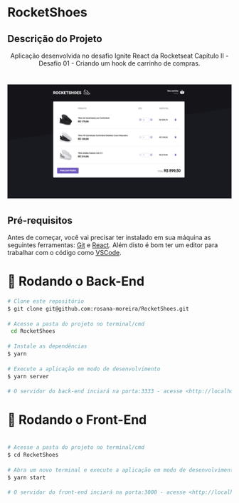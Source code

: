 # RocketShoes

<h2>Descrição do Projeto</h2>
<p align="center">
Aplicação desenvolvida no  desafio Ignite React da Rocketseat Capítulo II - Desafio 01 - Criando um hook de carrinho de compras.

</p>

<h1 align="center">
  <img alt="logo" title="#logo" src="./git/git.png" />
</h1>
<h2>Pré-requisitos</h2>

Antes de começar, você vai precisar ter instalado em sua máquina as seguintes ferramentas:
[Git](https://git-scm.com) e [React](https://pt-br.reactjs.org/).
Além disto é bom ter um editor para trabalhar com o código como [VSCode](https://code.visualstudio.com/).

# 🎲 Rodando o Back-End

```bash
# Clone este repositório
$ git clone git@github.com:rosana-moreira/RocketShoes.git

# Acesse a pasta do projeto no terminal/cmd
 cd RocketShoes

# Instale as dependências
$ yarn

# Execute a aplicação em modo de desenvolvimento
$ yarn server

# O servidor do back-end inciará na porta:3333 - acesse <http://localhost:3333>

```

# 🎲 Rodando o Front-End

```bash

# Acesse a pasta do projeto no terminal/cmd
$ cd RocketShoes

# Abra um novo terminal e execute a aplicação em modo de desenvolvimento
$ yarn start

# O servidor do front-end inciará na porta:3000 - acesse <http://localhost:3000>
```
